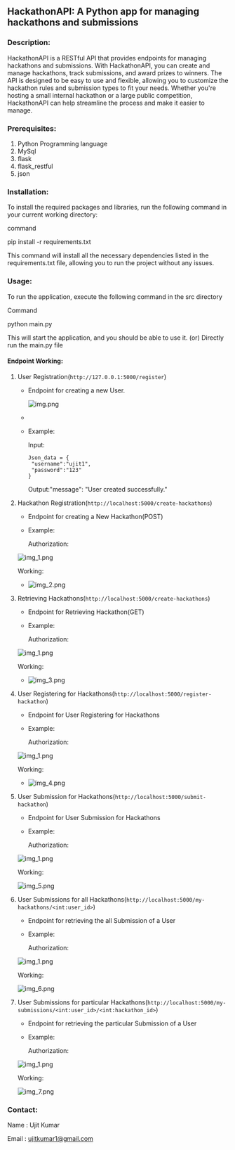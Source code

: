 ## HackathonAPI: A Python app for managing hackathons and submissions

### Description:

HackathonAPI is a RESTful API that provides endpoints for managing hackathons and submissions. With HackathonAPI, you can create and manage hackathons, track submissions, and award prizes to winners. The API is designed to be easy to use and flexible, allowing you to customize the hackathon rules and submission types to fit your needs. Whether you're hosting a small internal hackathon or a large public competition, HackathonAPI can help streamline the process and make it easier to manage.

### Prerequisites:

1. Python Programming language
2. MySql
3. flask
4. flask_restful
5. json

### Installation:

To install the required packages and libraries, run the following command in your current working directory:

command

pip install -r requirements.txt

This command will install all the necessary dependencies listed in the requirements.txt file, allowing you to run the
project without any issues.

### Usage:

To run the application, execute the following command in the src directory

Command

python main.py

This will start the application, and you should be able to use it. (or) Directly run the main.py file

#### Endpoint Working:

1. User Registration(```http://127.0.0.1:5000/register```)

    - Endpoint for creating a new User.
   
      ![img.png](documentaionImage/img.png)
    - 
    - Example:

      Input:
      ```
      Json_data = {
       "username":"ujit1",
       "password":"123"
      }
      ```

      Output:"message": "User created successfully."

2. Hackathon Registration(```http://localhost:5000/create-hackathons```)

    - Endpoint for creating a New Hackathon(POST)

    - Example:
      
      Authorization:
   
     ![img_1.png](documentaionImage/img_1.png)
      
      Working:
   
    - ![img_2.png](documentaionImage/img_2.png)
     
3. Retrieving Hackathons(```http://localhost:5000/create-hackathons```)

    - Endpoint for Retrieving Hackathon(GET)

    - Example:
      
      Authorization:
   
     ![img_1.png](documentaionImage/img_1.png)
      
      Working:
   
    - ![img_3.png](documentaionImage/img_3.png)

4. User Registering for Hackathons(```http://localhost:5000/register-hackathon```)

    - Endpoint for  User Registering for Hackathons

    - Example:
      
      Authorization:
   
     ![img_1.png](documentaionImage/img_1.png)
      
      Working:
   
    - ![img_4.png](documentaionImage/img_4.png)

4. User Submission for Hackathons(```http://localhost:5000/submit-hackathon```)

    - Endpoint for User Submission for Hackathons

    - Example:
      
      Authorization:
   
     ![img_1.png](documentaionImage/img_1.png)
      
      Working:

     ![img_5.png](documentaionImage/img_5.png)

5. User Submissions for all Hackathons(```http://localhost:5000/my-hackathons/<int:user_id>```)

    - Endpoint for retrieving the all Submission of a User

    - Example:
      
      Authorization:
   
     ![img_1.png](documentaionImage/img_1.png)
      
      Working:

      ![img_6.png](documentaionImage/img_6.png)


5. User Submissions for particular Hackathons(```http://localhost:5000/my-submissions/<int:user_id>/<int:hackathon_id>```)

    - Endpoint for retrieving the particular Submission of a User

    - Example:
      
      Authorization:
   
     ![img_1.png](documentaionImage/img_1.png)
      
      Working:

      ![img_7.png](documentaionImage/img_7.png)
     
### Contact:

Name : Ujit Kumar

Email : ujitkumar1@gmail.com